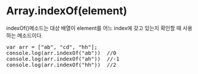 # Array.indexOf(element)
indexOf()메소드는 대상 배열이 element를 어느 index에 갖고 있는지 확인할 때 사용하는 메소드이다.

<pre>
var arr = ["ab", "cd", "hh"];
console.log(arr.indexOf("ab"))  //0
console.log(arr.indexOf("ah"))  //-1
console.log(arr.indexOf("hh"))  //2</pre>